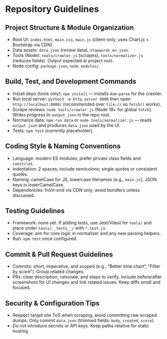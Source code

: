 # Repository Guidelines

## Project Structure & Module Organization
- Root UI: `index.html`, `main.css`, `main.js` (client-only, uses Chart.js + Bootstrap via CDN).
- Data assets: `data.json` (review data), `stopwords_en.json`.
- Tools (Node): `tools/crawler.js` (scrapes), `tools/normalizer.js` (reduces fields). Output expected at project root.
- Node config: `package.json`, `node_modules/`.

## Build, Test, and Development Commands
- Install deps (tools only): `npm install` — installs `dom-parse` for the crawler.
- Run local server: `python3 -m http.server 8000` then open `http://localhost:8000/` (recommended over `file://` so `fetch()` works).
- Scrape reviews: `node tools/crawler.js` (Node 18+ for global `fetch`). Writes progress to `output.json` in the repo root.
- Normalize data: `npm run data` or `node tools/normalizer.js` — reads `output.json` and produces `data.json` used by the UI.
- Tests: `npm test` (currently placeholder).

## Coding Style & Naming Conventions
- Language: modern ES modules; prefer private class fields and `const/let`.
- Indentation: 2 spaces; include semicolons; single quotes or consistent quotes.
- Naming: camelCase for JS, lowercase filenames (e.g., `main.js`), JSON keys in lowerCamelCase.
- Dependencies: front-end via CDN only; avoid bundlers unless discussed.

## Testing Guidelines
- Framework: none yet. If adding tests, use Jest/Vitest for `tools/` and place under `tools/__tests__/` with `*.test.js`.
- Coverage: aim for core logic in normalizer and any new parsing helpers.
- Run: `npm test` once configured.

## Commit & Pull Request Guidelines
- Commits: short, imperative, and scoped (e.g., “Better time chart”, “Filter by score”). Group related changes.
- PRs: clear description, rationale, and steps to verify. Include before/after screenshots for UI changes and link related issues. Keep diffs small and focused.

## Security & Configuration Tips
- Respect target site ToS when scraping; avoid committing raw scraped dumps. Only commit `data.json` (trimmed fields: `body`, `created`, `score`).
- Do not introduce secrets or API keys. Keep paths relative for static hosting.
